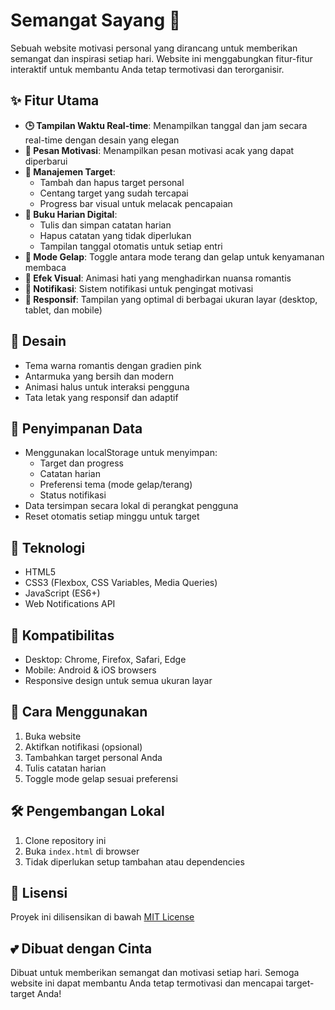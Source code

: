 # Semangat Sayang 💝

Sebuah website motivasi personal yang dirancang untuk memberikan semangat dan inspirasi setiap hari. Website ini menggabungkan fitur-fitur interaktif untuk membantu Anda tetap termotivasi dan terorganisir.

## ✨ Fitur Utama

- **🕒 Tampilan Waktu Real-time**: Menampilkan tanggal dan jam secara real-time dengan desain yang elegan
- **💌 Pesan Motivasi**: Menampilkan pesan motivasi acak yang dapat diperbarui
- **🎯 Manajemen Target**: 
  - Tambah dan hapus target personal
  - Centang target yang sudah tercapai
  - Progress bar visual untuk melacak pencapaian
- **📝 Buku Harian Digital**:
  - Tulis dan simpan catatan harian
  - Hapus catatan yang tidak diperlukan
  - Tampilan tanggal otomatis untuk setiap entri
- **🌙 Mode Gelap**: Toggle antara mode terang dan gelap untuk kenyamanan membaca
- **💓 Efek Visual**: Animasi hati yang menghadirkan nuansa romantis
- **🔔 Notifikasi**: Sistem notifikasi untuk pengingat motivasi
- **📱 Responsif**: Tampilan yang optimal di berbagai ukuran layar (desktop, tablet, dan mobile)

## 🎨 Desain

- Tema warna romantis dengan gradien pink
- Antarmuka yang bersih dan modern
- Animasi halus untuk interaksi pengguna
- Tata letak yang responsif dan adaptif

## 💾 Penyimpanan Data

- Menggunakan localStorage untuk menyimpan:
  - Target dan progress
  - Catatan harian
  - Preferensi tema (mode gelap/terang)
  - Status notifikasi
- Data tersimpan secara lokal di perangkat pengguna
- Reset otomatis setiap minggu untuk target

## 🔧 Teknologi

- HTML5
- CSS3 (Flexbox, CSS Variables, Media Queries)
- JavaScript (ES6+)
- Web Notifications API

## 📱 Kompatibilitas

- Desktop: Chrome, Firefox, Safari, Edge
- Mobile: Android & iOS browsers
- Responsive design untuk semua ukuran layar

## 🚀 Cara Menggunakan

1. Buka website
2. Aktifkan notifikasi (opsional)
3. Tambahkan target personal Anda
4. Tulis catatan harian
5. Toggle mode gelap sesuai preferensi

## 🛠️ Pengembangan Lokal

1. Clone repository ini
2. Buka `index.html` di browser
3. Tidak diperlukan setup tambahan atau dependencies

## 📝 Lisensi

Proyek ini dilisensikan di bawah [MIT License](LICENSE)

## 💕 Dibuat dengan Cinta

Dibuat untuk memberikan semangat dan motivasi setiap hari. Semoga website ini dapat membantu Anda tetap termotivasi dan mencapai target-target Anda!
